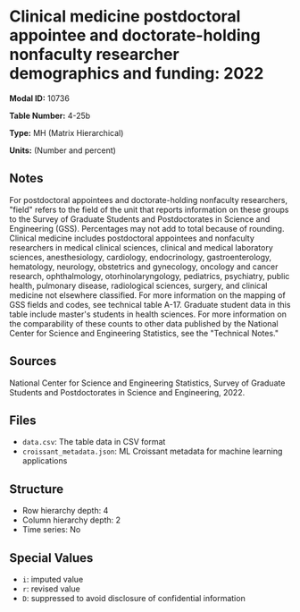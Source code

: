 # Clinical medicine postdoctoral appointee and doctorate-holding nonfaculty researcher demographics and funding: 2022

**Modal ID:** 10736

**Table Number:** 4-25b

**Type:** MH (Matrix Hierarchical)

**Units:** (Number and percent)

## Notes

For postdoctoral appointees and doctorate-holding nonfaculty researchers, "field" refers to the field of the unit that reports information on these groups to the Survey of Graduate Students and Postdoctorates in Science and Engineering (GSS). Percentages may not add to total because of rounding. Clinical medicine includes postdoctoral appointees and nonfaculty researchers in medical clinical sciences, clinical and medical laboratory sciences, anesthesiology, cardiology, endocrinology, gastroenterology, hematology, neurology, obstetrics and gynecology, oncology and cancer research, ophthalmology, otorhinolaryngology, pediatrics, psychiatry, public health, pulmonary disease, radiological sciences, surgery, and clinical medicine not elsewhere classified. For more information on the mapping of GSS fields and codes, see technical table A-17. Graduate student data in this table include master's students in health sciences. For more information on the comparability of these counts to other data published by the National Center for Science and Engineering Statistics, see the "Technical Notes."

## Sources

National Center for Science and Engineering Statistics, Survey of Graduate Students and Postdoctorates in Science and Engineering, 2022.

## Files

- `data.csv`: The table data in CSV format
- `croissant_metadata.json`: ML Croissant metadata for machine learning applications

## Structure

- Row hierarchy depth: 4
- Column hierarchy depth: 2
- Time series: No

## Special Values

- `i`: imputed value
- `r`: revised value
- `D`: suppressed to avoid disclosure of confidential information
